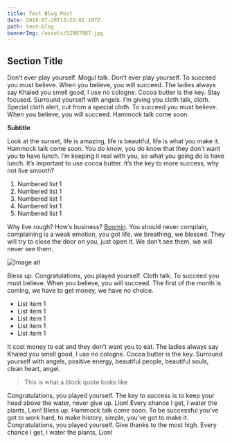 ```yaml
---
title: Test Blog Post
date: 2019-07-28T13:22:02.107Z
path: test-blog
bannerImg: /assets/52907887.jpg
---
```

## Section Title

Don’t ever play yourself. Mogul talk. Don’t ever play yourself. To succeed you must believe. When you believe, you will succeed. The ladies always say Khaled you smell good, I use no cologne. Cocoa butter is the key. Stay focused. Surround yourself with angels. I’m giving you cloth talk, cloth. Special cloth alert, cut from a special cloth. To succeed you must believe. When you believe, you will succeed. Hammock talk come soon.

**Subtitle**

Look at the sunset, life is amazing, life is beautiful, life is what you make it. Hammock talk come soon. You do know, you do know that they don’t want you to have lunch. I’m keeping it real with you, so what you going do is have lunch. It’s important to use cocoa butter. It’s the key to more success, why not live smooth? 

1. Numbered list 1
2. Numbered list 1
3. Numbered list 1
4. Numbered list 1
5. Numbered list 1

Why live rough? How’s business? [Boomin](https://www.google.com). You should never complain, complaining is a weak emotion, you got life, we breathing, we blessed. They will try to close the door on you, just open it. We don’t see them, we will never see them.

![Image alt](/assets/52907887.jpg "Khaled")

Bless up. Congratulations, you played yourself. Cloth talk. To succeed you must believe. When you believe, you will succeed. The first of the month is coming, we have to get money, we have no choice. 

* List item 1
* List item 1
* List item 1
* List item 1
* List item 1

It cost money to eat and they don’t want you to eat. The ladies always say Khaled you smell good, I use no cologne. Cocoa butter is the key. Surround yourself with angels, positive energy, beautiful people, beautiful souls, clean heart, angel.

> This is what a block quote looks like

Congratulations, you played yourself. The key to success is to keep your head above the water, never give up. Lion! Every chance I get, I water the plants, Lion! Bless up. Hammock talk come soon. To be successful you’ve got to work hard, to make history, simple, you’ve got to make it. Congratulations, you played yourself. Give thanks to the most high. Every chance I get, I water the plants, Lion!
